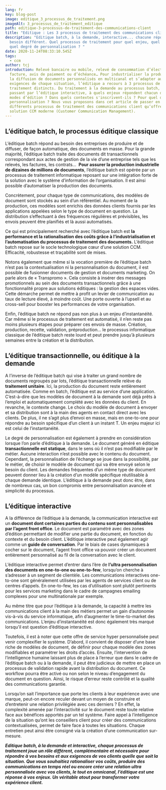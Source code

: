 ```yaml
---
lang: fr
key: blog-post
image: editique_3_processus_de_traitement.png
imageAlt: 3_processus_de_traitement_editique
path: editique-3-processus-de-traitement-des-communications-client
title: "Editique : Les 3 processus de traitement des communications client"
description: "Editique batch, à la demande, interactive... chacune répond à un
  besoin différent. Quel processus de traitement pour quel enjeu, quel contexte,
  quel degré de personnalisation ? "
date: 2020-11-24T08:33:10.545Z
tags:
  - ccm
author: tcj
introduction: Relevé bancaire ou mobile, relevé de consommation d’électricité,
  facture, avis de paiement ou d’échéance… Pour industrialiser la production et
  la diffusion de documents personnalisés en multicanal et s’adapter aux
  exigences de chaque situation, l’éditique a recours à 3 processus de
  traitement distincts. Du traitement à la demande au processus batch, en
  passant par l’éditique interactive, à quels enjeux répondent chacun de ces
  modes d’édition ? Dans quels contextes s'inscrivent-ils ? Pour quel degré de
  personnalisation ? Nous vous proposons dans cet article de passer en revue les
  différents processus de traitement des communications client qu’offre une
  solution CCM moderne (Customer Communication Management).
---
```

## L’éditique batch, le processus éditique classique

L’éditique batch répond au besoin des entreprises de produire et de diffuser, de façon automatique, des documents en masse. Pour la grande majorité, l’éditique batch traite des documents dit transactionnels correspondant aux actes de gestion de la vie d’une entreprise tels que les relevés, les factures, les contrats…  **Pour assurer la production industrielle de dizaines de millions de documents**, l’éditique batch est opérée par un processus de traitement informatique reposant sur une intégration forte de la solution avec le système d’information de l’organisation. Il est ainsi possible d’automatiser la production des documents.

Concrètement, pour chaque type de communications, des modèles de document sont stockés au sein d’un référentiel. Au moment de la production, ces modèles sont enrichis des données clients fournis par les applications appelées selon le type de document en question. La distribution s’effectuant à des fréquences régulières et prévisibles, les envois peuvent être planifiés et là aussi automatisés.

Ce qui est principalement recherché avec l’éditique batch est **la performance et la** **rationalisation des coûts grâce à l’industrialisation et l’automatisation du processus de traitement des documents.** L’éditique batch repose sur le socle technologique cœur d’une solution CCM. Efficacité, robustesse et traçabilité sont de mises.

Notons également que même si la vocation première de l’éditique batch n’est pas la contextualisation ni la personnalisation du document, il est possible de fusionner documents de gestion et documents marketing. On parle alors de « Transpromo ». Cela consiste à insérer des messages promotionnels au sein des documents transactionnels grâce à une fonctionnalité propre aux solutions éditiques : la gestion des espaces vides. Cette démarche permet de mettre à profit un levier de communication au taux de lecture élevé, à moindre coût. Une porte ouverte à l’upsell et au cross-sell pour booster les performances de votre organisation.

Enfin, l’éditique batch ne répond pas non plus à un enjeu d’instantanéité. Car même si le processus de traitement est automatisé, il n’en reste pas moins plusieurs étapes pour préparer ces envois de masse. Création, production, recette, validation, préproduction… le processus informatique classique de l’éditique batch reste lourd et peut prendre jusqu’à plusieurs semaines entre la création et la [](<>)distribution.

## L’éditique transactionnelle, ou éditique à la demande

A l’inverse de l’éditique batch qui vise à traiter un grand nombre de documents regroupés par lots, l’éditique transactionnelle relève du **traitement unitaire**. Ici, la production du document reste entièrement automatisée. Comme en batch, l’éditique est au service d’une application. C’est-à-dire que les modèles de document à la demande sont déjà prêts à l’emploi et automatiquement complété avec les données du client. En revanche, le contexte change. Le choix du modèle de document à envoyer et sa distribution sont à la main des agents en contact direct avec les clients. De plus, il ne s’agit plus d’envoi en masse, mais en one-to-one pour répondre au besoin spécifique d’un client à un instant T. Un enjeu majeur ici est celui de l’instantanéité.

Le degré de personnalisation est également à prendre en considération lorsque l’on parle d’éditique à la demande. Le document généré en éditique **transactionnelle est statique**, dans le sens où il n’est pas modifiable par le métier. Aucune interaction n’est possible avec le contenu du document. Cependant, la personnalisation de l’échange se joue dans la possibilité, par le métier, de choisir le modèle de document qui va être envoyé selon le besoin du client. Les demandes fréquentes d’un même type de document peuvent donner lieu à la création d’un modèle spécifique réutilisable à chaque demande identique. L’éditique à la demande peut donc être, dans de nombreux cas, un bon compromis entre personnalisation avancée et simplicité du processus.

## L’éditique interactive

A la différence de l’éditique à la demande, la communication interactive est un **document dont certaines parties du contenu sont personnalisables par l’agent front office**. Le document est paramétré avec des zones d’édition permettant de modifier une partie du document, en fonction du contexte et du besoin client. L’éditique interactive peut également agir comme un **guide de conversation**. Par le biais de cases dynamiques à cocher sur le document, l’agent front office va pouvoir créer un document entièrement personnalisé au fil de la conversation avec le client.

L’éditique interactive permet d’entrer dans l’ère de **l’ultra personnalisation des documents en one-to-one ou one-to-few**, lorsqu’on cherche à s’adresser à un segment de clientèle. Les communications interactives one-to-one sont généralement utilisées par les agents de services client ou de centres d’appels. En one-to-few, les cas d’utilisation sont plutôt pertinents pour les services marketing dans le cadre de campagnes emailing complexes pour une multinationale par exemple.

Au même titre que pour l’éditique à la demande, la capacité à mettre les communications client à la main des métiers permet un gain d’autonomie vis-à-vis du service informatique, afin d’augmenter le time-to-market des communications. L’enjeu d’instantanéité est donc également très marqué lorsqu’il est question d’éditique interactive.

Toutefois, il est à noter que cette offre de service hyper personnalisée peut venir complexifier le système. D’abord, il convient de disposer d’une base riche de modèles de document, de définir pour chaque modèle des zones modifiables et paramétrer les droits d’accès. Ensuite, l’intervention de l’intelligence humaine laissant plus de place à l’erreur que dans le cadre de l’éditique batch ou à la demande, il peut être judicieux de mettre en place un processus de validation rapide avant la distribution du document. Ce workflow pourra être activé ou non selon le niveau d’engagement du document en question. Ainsi, le risque d’erreur reste contrôlé et la qualité des communications garantie.

Lorsqu’on sait l’importance que porte les clients à leur expérience avec une marque, peut-on encore reculer devant un moyen de construire et d’entretenir une relation privilégiée avec ces derniers ? En effet, la complexité amenée par l’interactivité sur le document reste toute relative face aux bénéfices apportés par un tel système. Faire appel à l’intelligence de la situation qu’ont les conseillers client pour créer des communications contextualisées, permet de faire face à toutes les situations. Chaque entretien peut ainsi être consigné via la création d’une communication sur-mesure.

***Editique batch, à la demande et interactive, chaque processus de traitement joue un rôle différent, complémentaire et nécessaire pour répondre à vos besoins et aux exigences de vos clients quelle que soit la situation. Que vous souhaitiez rationaliser vos coûts, produire des communications en temps réel ou encore créer une relation ultra personnalisée avec vos clients, le tout en omnicanal, l’éditique est une réponse à vos enjeux. Un véritable atout pour transformer votre expérience client.***